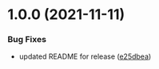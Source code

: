 # 1.0.0 (2021-11-11)


### Bug Fixes

* updated README for release ([e25dbea](https://git.arcticleaf.io/modules/common-errors/commit/e25dbea00d987a214f9f37cc10af56f3dad13810))
